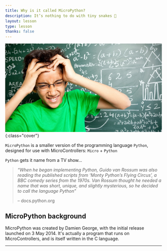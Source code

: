 ```yaml
---
title: Why is it called MicroPython?
description: It’s nothing to do with tiny snakes 🐍
layout: lesson
type: lesson
thanks: false
---
```


![Cover photo of students looking confused](assets/what_is_it.jpg){:class="cover"}

`MicroPython` is a smaller version of the programming language `Python`, designed for use with MicroControllers: `Micro` + `Python`

`Python` gets it name from a TV show...
> *“When he began implementing Python, Guido van Rossum was also reading the published scripts from ‘Monty*
> *Python’s Flying Circus’, a BBC comedy series from the 1970s. Van Rossum thought he needed a name that was*
> *short, unique, and slightly mysterious, so he decided to call the language Python”*
>
> – docs.python.org

## MicroPython background
MicroPython was created by Damien George, with the initial release launched on 3 May 2014. It's actually a program that runs on MicroControllers, and is itself written in the C language.

---
